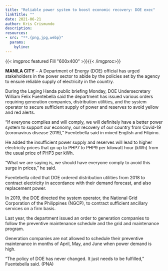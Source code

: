 ```yaml
---
title: "Reliable power system to boost economic recovery: DOE exec"
linkTitle: ""
date: 2021-06-21
author: Kris Crismundo
description:
resources:
- src: "**.{png,jpg,webp}"
  params:
    byline: 
---
```

{{< imgproc featured Fill "600x400" >}}{{< /imgproc>}}

**MANILA CITY** –  A Department of Energy (DOE) official has urged stakeholders in the power sector to abide by the policies set by the agency to ensure reliable supply of electricity in the country.
 
During the Laging Handa public briefing Monday, DOE Undersecretary William Felix Fuentebella said the department has issued various orders requiring generation companies, distribution utilities, and the system operator to secure sufficient supply of power and reserves to avoid yellow and red alerts.
 
“If everyone complies and will comply, we will definitely have a better power system to support our economy, our recovery of our country from Covid-19 (coronavirus disease 2019),” Fuentebella said in mixed English and Filipino.
 
He added the insufficient power supply and reserves will lead to higher electricity prices that go up to PHP7 to PHP9 per kilowatt hour (kWh) from the usual price of PHP3 per kWh.
 
“What we are saying is, we should have everyone comply to avoid this surge in prices,” he said.
 
Fuentebella cited that DOE ordered distribution utilities from 2018 to contract electricity in accordance with their demand forecast, and also replacement power.
 
In 2019, the DOE directed the system operator, the National Grid Corporation of the Philippines (NGCP), to contract sufficient ancillary services on a firm basis.
 
Last year, the department issued an order to generation companies to follow the preventive maintenance schedule and the grid and maintenance program.
 
Generation companies are not allowed to schedule their preventive maintenance in months of April, May, and June when power demand is high.
 
“The policy of DOE has never changed. It just needs to be fulfilled,” Fuentebella said. (PNA)